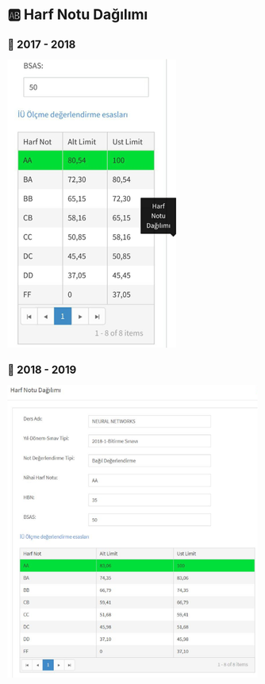 # 🆎 Harf Notu Dağılımı

## 📅 2017 - 2018

![can_nn1](../../res/can_nn1.png)

## 📅 2018 - 2019

![](../../res/can_nn2.png)
